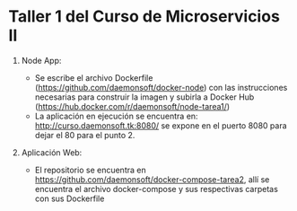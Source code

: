 # Taller 1 del Curso de Microservicios II

1. Node App: 

    - Se escribe el archivo Dockerfile (https://github.com/daemonsoft/docker-node) con las instrucciones necesarias para construir la imagen y subirla a Docker Hub (https://hub.docker.com/r/daemonsoft/node-tarea1/)
    - La aplicación en ejecución se encuentra en: http://curso.daemonsoft.tk:8080/ se expone en el puerto 8080 para dejar el 80 para el punto 2.

2. Aplicación Web:
    
    - El repositorio se encuentra en https://github.com/daemonsoft/docker-compose-tarea2, allí se encuentra el archivo docker-compose y sus respectivas carpetas con sus Dockerfile 
